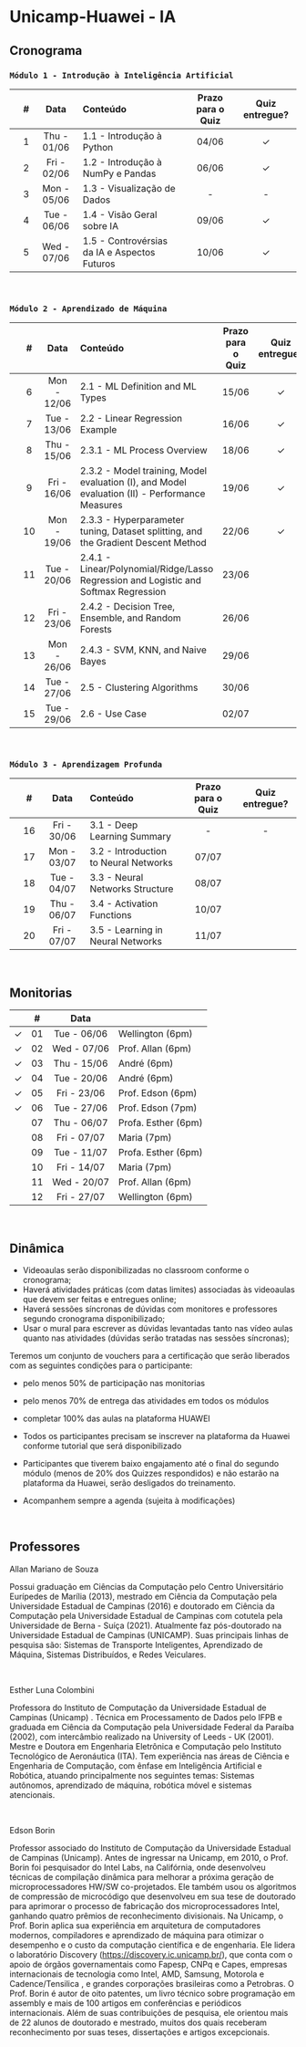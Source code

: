 # Unicamp-Huawei - IA

## Cronograma
### ```Módulo 1 - Introdução à Inteligência Artificial```

|  | # | Data | Conteúdo | Prazo para o Quiz | Quiz entregue? |
|:---:|:---:|:---:|:---|:---:|:---:|
|  | 1 | Thu - 01/06 | 1.1 - Introdução à Python | 04/06 | &check; |
|  | 2 | Fri - 02/06 | 1.2 - Introdução à NumPy e Pandas | 06/06 | &check; |
|  | 3 | Mon - 05/06 | 1.3 - Visualização de Dados | - | - |
|  | 4 | Tue - 06/06 | 1.4 - Visão Geral sobre IA | 09/06 | &check; |
|  | 5 | Wed - 07/06 | 1.5 - Controvérsias da IA e Aspectos Futuros | 10/06 | &check; |

<br>


### ```Módulo 2 - Aprendizado de Máquina```

|  | # | Data | Conteúdo | Prazo para o Quiz | Quiz entregue? |
|:---:|:---:|:---:|:---|:---:|:---:|
|  | 6 | Mon - 12/06 | 2.1 - ML Definition and ML Types | 15/06 | &check; |
|  | 7 | Tue - 13/06 | 2.2 - Linear Regression Example | 16/06 | &check; |
|  | 8 | Thu - 15/06 | 2.3.1 - ML Process Overview | 18/06 | &check; |
|  | 9 | Fri - 16/06 | 2.3.2 - Model training, Model evaluation (I), and Model evaluation (II) - Performance Measures | 19/06 | &check; |
|  | 10 | Mon - 19/06 | 2.3.3 - Hyperparameter tuning, Dataset splitting, and the Gradient Descent Method | 22/06 | &check; |
|  | 11 | Tue - 20/06 | 2.4.1 - Linear/Polynomial/Ridge/Lasso Regression and Logistic and Softmax Regression | 23/06 |  |
|  | 12 | Fri - 23/06 | 2.4.2 - Decision Tree, Ensemble, and Random Forests | 26/06 |  |
|  | 13 | Mon - 26/06 | 2.4.3 - SVM, KNN, and Naive Bayes | 29/06 |  |
|  | 14 | Tue - 27/06 | 2.5 - Clustering Algorithms | 30/06 |  |
|  | 15 | Tue - 29/06 | 2.6 - Use Case | 02/07 |  |

<br>

### ```Módulo 3 - Aprendizagem Profunda```

|  | # | Data | Conteúdo | Prazo para o Quiz | Quiz entregue? |
|:---:|:---:|:---:|:---|:---:|:---:|
|  | 16 | Fri - 30/06 | 3.1 - Deep Learning Summary | - | - |
|  | 17 | Mon - 03/07 | 3.2 - Introduction to Neural Networks | 07/07 |  |
|  | 18 | Tue - 04/07 | 3.3 - Neural Networks Structure | 08/07 |  |
|  | 19 | Thu - 06/07 | 3.4 - Activation Functions | 10/07 |  |
|  | 20 | Fri - 07/07 | 3.5 - Learning in Neural Networks | 11/07 |  |

<br>

## Monitorias
|  | # | Data |  |
|:---:|:---:|:---:|:---|
| &check; | 01 | Tue - 06/06 | Wellington (6pm) |
| &check; | 02 | Wed - 07/06 | Prof. Allan (6pm) |
| &check; | 03 | Thu - 15/06 | André (6pm) |
| &check; | 04 | Tue - 20/06 | André (6pm) |
| &check; | 05 | Fri - 23/06 | Prof. Edson (6pm) |
| &check; | 06 | Tue - 27/06 | Prof. Edson (7pm) |
|  | 07 | Thu - 06/07 | Profa. Esther (6pm) |
|  | 08 | Fri - 07/07 | Maria (7pm) |
|  | 09 | Tue - 11/07 | Profa. Esther (6pm) |
|  | 10 | Fri - 14/07 | Maria (7pm) |
|  | 11 | Wed - 20/07 | Prof. Allan (6pm)
|  | 12 | Fri - 27/07 | Wellington (6pm) |


<br>


## Dinâmica
- Videoaulas serão disponibilizadas no classroom conforme o cronograma;
- Haverá atividades práticas (com datas limites) associadas  às videoaulas que devem ser feitas e entregues online;
- Haverá sessões síncronas de dúvidas com monitores e professores segundo cronograma disponibilizado;
- Usar o mural para escrever as dúvidas levantadas tanto nas vídeo aulas quanto nas atividades (dúvidas serão tratadas nas sessões síncronas);

Teremos um conjunto de vouchers para a certificação que serão liberados com as seguintes condições para o participante:
- pelo menos 50% de participação nas monitorias
- pelo menos 70% de entrega das atividades em todos os módulos
- completar 100% das aulas na plataforma HUAWEI

- Todos os participantes precisam se inscrever na plataforma da Huawei conforme tutorial que será disponibilizado

- Participantes que tiverem baixo engajamento até o final do segundo módulo (menos de 20% dos Quizzes respondidos) e não estarão na plataforma da Huawei, serão desligados do treinamento.

- Acompanhem sempre a agenda (sujeita à modificações)

<br>


## Professores
Allan Mariano de Souza

Possui graduação em Ciências da Computação pelo Centro Universitário Eurípedes de Marília (2013), mestrado em Ciência da Computação pela Universidade Estadual de Campinas (2016) e doutorado em Ciência da Computação pela Universidade Estadual de Campinas com cotutela pela Universidade de Berna - Suíça (2021). Atualmente faz pós-doutorado na Universidade Estadual de Campinas (UNICAMP). Suas principais linhas de pesquisa são: Sistemas de Transporte Inteligentes, Aprendizado de Máquina, Sistemas Distribuídos, e Redes Veiculares. 

<br>


Esther Luna Colombini

Professora do Instituto de Computação da Universidade Estadual de Campinas (Unicamp) . Técnica em Processamento de Dados pelo IFPB e graduada em Ciência da Computação pela Universidade Federal da Paraíba (2002), com intercâmbio realizado na University of Leeds - UK (2001). Mestre e Doutora em Engenharia Eletrônica e Computação pelo Instituto Tecnológico de Aeronáutica (ITA). Tem experiência nas áreas de Ciência e Engenharia de Computação, com ênfase em Inteligência Artificial e Robótica, atuando principalmente nos seguintes temas: Sistemas autônomos, aprendizado de máquina, robótica móvel e sistemas atencionais.

<br>


Edson Borin

Professor associado do Instituto de Computação da Universidade Estadual de Campinas (Unicamp).  Antes de ingressar na Unicamp, em 2010, o Prof. Borin foi pesquisador do Intel Labs, na Califórnia, onde desenvolveu técnicas de compilação dinâmica para melhorar a próxima geração de microprocessadores HW/SW co-projetados. Ele também usou os algoritmos de compressão de microcódigo que desenvolveu em sua tese de doutorado para aprimorar o processo de fabricação dos microprocessadores Intel, ganhando quatro prêmios de reconhecimento divisionais. Na Unicamp, o Prof. Borin aplica sua experiência em arquitetura de computadores modernos, compiladores e aprendizado de máquina para otimizar o desempenho e o custo da computação científica e de engenharia. Ele lidera o laboratório Discovery (https://discovery.ic.unicamp.br/), que conta com o apoio de órgãos governamentais como Fapesp, CNPq e Capes, empresas internacionais de tecnologia como Intel, AMD, Samsung, Motorola e Cadence/Tensilica , e grandes corporações brasileiras como a Petrobras. O Prof. Borin é autor de oito patentes, um livro técnico sobre programação em assembly e mais de 100 artigos em conferências e periódicos internacionais. Além de suas contribuições de pesquisa, ele orientou mais de 22 alunos de doutorado e mestrado, muitos dos quais receberam reconhecimento por suas teses, dissertações e artigos excepcionais.